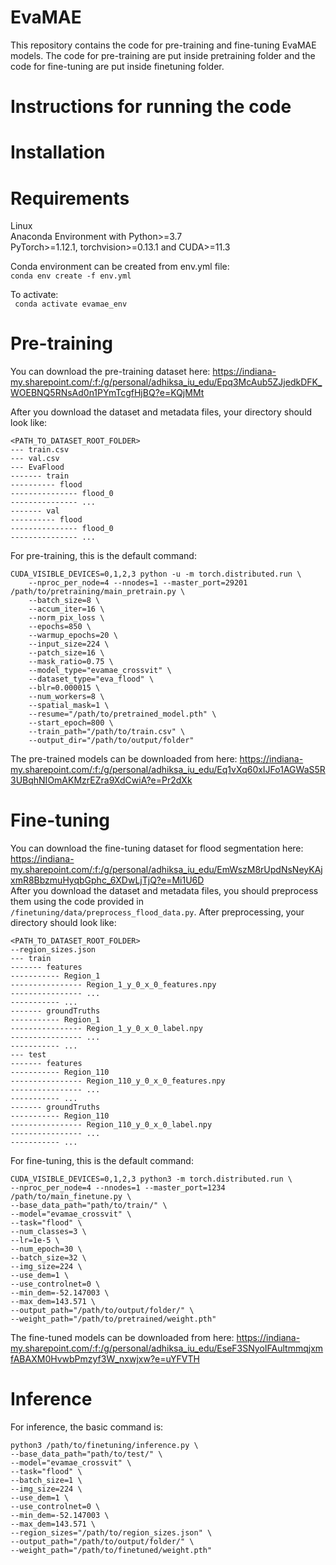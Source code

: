 # EvaMAE

This repository contains the code for pre-training and fine-tuning EvaMAE models. The code for pre-training are put inside pretraining folder and the code for fine-tuning are put inside finetuning folder.  

# Instructions for running the code  

# Installation  
# Requirements
Linux  
Anaconda Environment with Python>=3.7  
PyTorch>=1.12.1, torchvision>=0.13.1 and CUDA>=11.3  

Conda environment can be created from env.yml file:  
``` conda env create -f env.yml ```

To activate:  
``` conda activate evamae_env```  



# Pre-training  
You can download the pre-training dataset here: https://indiana-my.sharepoint.com/:f:/g/personal/adhiksa_iu_edu/Epq3McAub5ZJjedkDFK_WOEBNQ5RNsAd0n1PYmTcgfHjBQ?e=KQjMMt  

After you download the dataset and metadata files, your directory should look like:

```
<PATH_TO_DATASET_ROOT_FOLDER>  
--- train.csv  
--- val.csv  
--- EvaFlood  
------- train  
---------- flood  
--------------- flood_0    
--------------- ...  
------- val  
---------- flood    
--------------- flood_0  
--------------- ...  
```
  
For pre-training, this is the default command:  
```
CUDA_VISIBLE_DEVICES=0,1,2,3 python -u -m torch.distributed.run \  
    --nproc_per_node=4 --nnodes=1 --master_port=29201 /path/to/pretraining/main_pretrain.py \  
    --batch_size=8 \  
    --accum_iter=16 \  
    --norm_pix_loss \  
    --epochs=850 \  
    --warmup_epochs=20 \  
    --input_size=224 \  
    --patch_size=16 \  
    --mask_ratio=0.75 \  
    --model_type="evamae_crossvit" \  
    --dataset_type="eva_flood" \  
    --blr=0.000015 \  
    --num_workers=8 \  
    --spatial_mask=1 \  
    --resume="/path/to/pretrained_model.pth" \  
    --start_epoch=800 \  
    --train_path="/path/to/train.csv" \  
    --output_dir="/path/to/output/folder"   
```

The pre-trained models can be downloaded from here: https://indiana-my.sharepoint.com/:f:/g/personal/adhiksa_iu_edu/Eq1vXq60xIJFo1AGWaS5R3UBqhNIOmAKMzrEZra9XdCwiA?e=Pr2dXk  

# Fine-tuning  
You can download the fine-tuning dataset for flood segmentation here: https://indiana-my.sharepoint.com/:f:/g/personal/adhiksa_iu_edu/EmWszM8rUpdNsNeyKAjxmR8BbzmuHyqbGphc_6XDwLjTjQ?e=Mi1U6D  
After you download the dataset and metadata files, you should preprocess them using the code provided in ```/finetuning/data/preprocess_flood_data.py```. After preprocessing, your directory should look like:

```
<PATH_TO_DATASET_ROOT_FOLDER>
--region_sizes.json  
--- train  
------- features  
----------- Region_1  
---------------- Region_1_y_0_x_0_features.npy  
---------------- ...  
----------- ...  
------- groundTruths  
----------- Region_1  
---------------- Region_1_y_0_x_0_label.npy  
---------------- ...  
----------- ...  
--- test  
------- features  
----------- Region_110  
---------------- Region_110_y_0_x_0_features.npy  
---------------- ...  
----------- ...  
------- groundTruths  
----------- Region_110  
---------------- Region_110_y_0_x_0_label.npy  
---------------- ...  
----------- ...  
```
  
For fine-tuning, this is the default command:  

```
CUDA_VISIBLE_DEVICES=0,1,2,3 python3 -m torch.distributed.run \  
--nproc_per_node=4 --nnodes=1 --master_port=1234 /path/to/main_finetune.py \  
--base_data_path="path/to/train/" \  
--model="evamae_crossvit" \  
--task="flood" \  
--num_classes=3 \  
--lr=1e-5 \  
--num_epoch=30 \  
--batch_size=32 \  
--img_size=224 \  
--use_dem=1 \  
--use_controlnet=0 \  
--min_dem=-52.147003 \  
--max_dem=143.571 \  
--output_path="/path/to/output/folder/" \  
--weight_path="/path/to/pretrained/weight.pth"  
```

The fine-tuned models can be downloaded from here: https://indiana-my.sharepoint.com/:f:/g/personal/adhiksa_iu_edu/EseF3SNyoIFAultmmqjxmfABAXM0HvwbPmzyf3W_nxwjxw?e=uYFVTH  

# Inference  
For inference, the basic command is:  

```
python3 /path/to/finetuning/inference.py \  
--base_data_path="path/to/test/" \  
--model="evamae_crossvit" \  
--task="flood" \  
--batch_size=1 \  
--img_size=224 \  
--use_dem=1 \  
--use_controlnet=0 \  
--min_dem=-52.147003 \  
--max_dem=143.571 \  
--region_sizes="/path/to/region_sizes.json" \
--output_path="/path/to/output/folder/" \  
--weight_path="/path/to/finetuned/weight.pth"  
```

